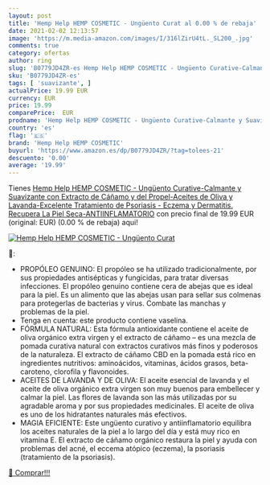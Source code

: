 ```yaml
---
layout: post
title: 'Hemp Help HEMP COSMETIC - Ungüento Curat al 0.00 % de rebaja'
date: 2021-02-02 12:13:57
image: 'https://m.media-amazon.com/images/I/316lZirU4tL._SL200_.jpg'
comments: true
category: ofertas
author: ring
slug: 'B0779JD4ZR-es Hemp Help HEMP COSMETIC - Ungüento Curative-Calmante y...'
sku: 'B0779JD4ZR-es'
tags: [ 'suavizante', ]
actualPrice: 19.99 EUR
currency: EUR
price: 19.99
comparePrice:  EUR
prodname: 'Hemp Help HEMP COSMETIC - Ungüento Curative-Calmante y Suavizante con Extracto de Cáñamo y del Propel-Aceites de Oliva y Lavanda-Excelente Tratamiento de Psoriasis - Eczema y Dermatitis. Recupera La Piel Seca-ANTIINFLAMATORIO'
country: 'es'
flag: '🇪🇸'
brand: 'Hemp Help HEMP COSMETIC'
buyurl: 'https://www.amazon.es/dp/B0779JD4ZR/?tag=tolees-21'
descuento: '0.00'
average: '19.99'
---
```


Tienes [Hemp Help HEMP COSMETIC - Ungüento Curative-Calmante y Suavizante con Extracto de Cáñamo y del Propel-Aceites de Oliva y Lavanda-Excelente Tratamiento de Psoriasis - Eczema y Dermatitis. Recupera La Piel Seca-ANTIINFLAMATORIO](https://www.amazon.es/dp/B0779JD4ZR/?tag=tolees-21) con precio final de  19.99 EUR (original:  EUR) (0.00 %  de rebaja) aqui!

[![Hemp Help HEMP COSMETIC - Ungüento Curat](https://m.media-amazon.com/images/I/316lZirU4tL._SL200_.jpg)](https://www.amazon.es/dp/B0779JD4ZR/?tag=tolees-21)

🔎:

- PROPÓLEO GENUINO: El propóleo se ha utilizado tradicionalmente, por sus propiedades antisépticas y fungicidas, para tratar diversas infecciones. El propóleo genuino contiene cera de abejas que es ideal para la piel. Es un alimento que las abejas usan para sellar sus colmenas para protegerlas de bacterias y virus. Combate las manchas y problemas de la piel.
- Tenga en cuenta: este producto contiene vaselina.
- FÓRMULA NATURAL: Esta fórmula antioxidante contiene el aceite de oliva orgánico extra virgen y el extracto de cáñamo – es una mezcla de pomada curativa natural con extractos curativos más finos y poderosos de la naturaleza. El extracto de cáñamo CBD en la pomada está rico en ingredientes nutritivos: aminoácidos, vitaminas, ácidos grasos, beta-caroteno, clorofila y flavonoides.
- ACEITES DE LAVANDA Y DE OLIVA: El aceite esencial de lavanda y el aceite de oliva orgánico extra virgen son muy buenos para embellecer y calmar la piel. Las flores de lavanda son las más utilizadas por su agradable aroma y por sus propiedades medicinales. El aceite de oliva es uno de los hidratantes naturales más efectivos.
- MAGIA EFICIENTE: Este ungüento curativo y antiinflamatorio equilibra los aceites naturales de la piel a lo largo del día y está muy rico en vitamina E. El extracto de cáñamo orgánico restaura la piel y ayuda con problemas del acné, el eccema atópico (eczema), la psoriasis (tratamiento de la psoriasis).

[🛒 Comprar!!!](https://www.amazon.es/dp/B0779JD4ZR/?tag=tolees-21)
